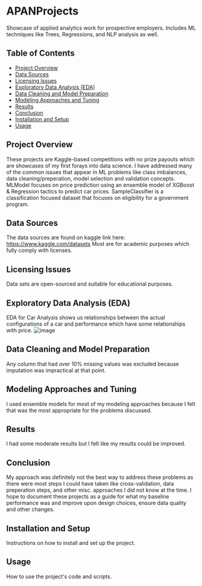 # APANProjects
Showcase of applied analytics work for prospective employers. Includes ML techniques like Trees, Regressions, and NLP analysis as well.

## Table of Contents
- [Project Overview](#project-overview)
- [Data Sources](#data-sources)
- [Licensing Issues](#licensing-issues)
- [Exploratory Data Analysis (EDA)](#exploratory-data-analysis-eda)
- [Data Cleaning and Model Preparation](#data-cleaning-and-model-preparation)
- [Modeling Approaches and Tuning](#modeling-approaches-and-tuning)
- [Results](#results)
- [Conclusion](#conclusion)
- [Installation and Setup](#installation-and-setup)
- [Usage](#usage)

## Project Overview
These projects are Kaggle-based competitions with no prize payouts which are showcases of my first forays into data science. I have addressed many of the common issues that appear in ML problems like class imbalances, data cleaning/preperation, model selection and validation concepts. MLModel focuses on price prediction using an ensemble model of XGBoost & Regression tactics to predict car prices. SampleClassifier is a classification focused dataset that focuses on eligibility for a government program. 

## Data Sources
The data sources are found on kaggle link here: https://www.kaggle.com/datasets Most are for academic purposes which fully comply with licenses. 

## Licensing Issues
Data sets are open-sourced and suitable for educational purposes.

## Exploratory Data Analysis (EDA)
EDA for Car Analysis shows us relationships between the actual configurations of a car and performance which have some relationships with price. 
![image](https://github.com/user-attachments/assets/59bc9d85-1c2b-419f-9485-da2f12426d9f)


## Data Cleaning and Model Preparation
Any column that had over 10% missing values was excluded because imputation was impractical at that point. 

## Modeling Approaches and Tuning
I used ensemble models for most of my modeling approaches because I felt that was the most appropriate for the problems discussed. 

## Results
I had some moderate results but I felt like my results could be improved. 

## Conclusion
My approach was definitely not the best way to address these problems as there were most steps I could have taken like cross-validation, data preperation steps, and other misc. approaches I did not know at the time. I hope to document these projects as a guide for what my baseline performance was and improve upon design choices, ensure data quality and other changes. 

## Installation and Setup
Instructions on how to install and set up the project.

## Usage
How to use the project's code and scripts.
